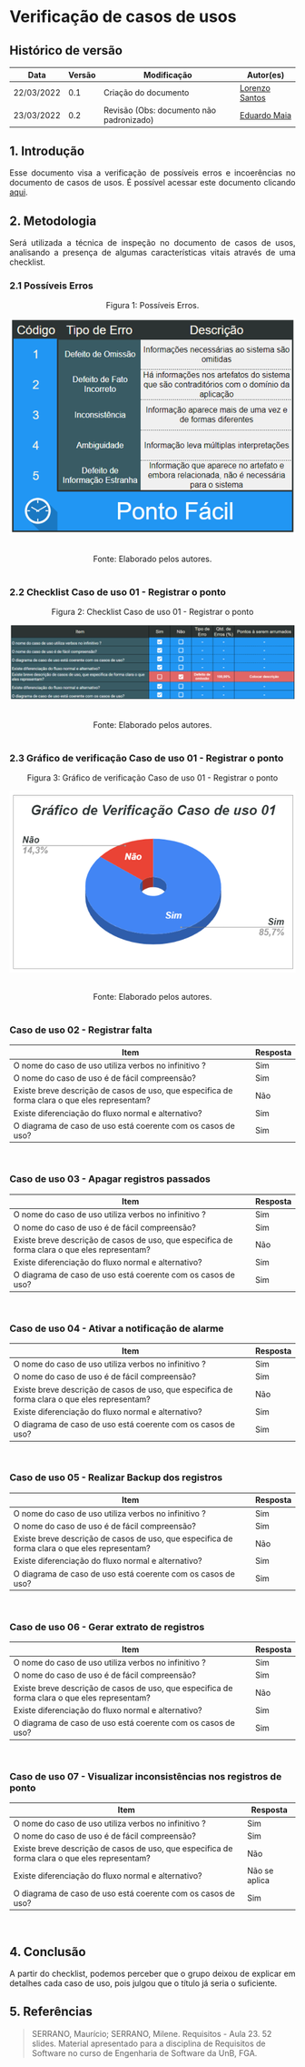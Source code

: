 # Verificação de casos de usos

## Histórico de versão

|Data | Versão | Modificação | Autor(es)|
| -- | -- | -- | -- |
| 22/03/2022 |  0.1   | Criação do documento |  [Lorenzo Santos](https://github.com/lorenzo7377) |
| 23/03/2022 |  0.2   | Revisão (Obs: documento não padronizado) |  [Eduardo Maia](https://github.com/eduardomr) |



## 1. Introdução
<p style="text-align: justify">
Esse documento visa a verificação de possíveis erros e incoerências no documento de casos de usos. É possível acessar este documento clicando <a href="https://requisitos-de-software.github.io/2021.2-PontoFacil/modelagem/casos_de_uso/">aqui</a>.
</p>

## 2. Metodologia
<p style="text-align: justify">Será utilizada a técnica de inspeção no documento de casos de usos, analisando a presença de algumas características vitais através de uma checklist.</p>

### 2.1 Possíveis Erros

<center>

<figcaption>Figura 1: Possíveis Erros. </figcaption>

<p align = "center"><img src="https://raw.githubusercontent.com/Requisitos-de-Software/2021.2-PontoFacil/correcao-doc-verificacao/docs/assets/imagens/possiveis_erros_casos_de_uso.PNG"></p> <br>



<figcaption>Fonte: Elaborado pelos autores.</figcaption>

</center>

<br>

### 2.2 Checklist Caso de uso 01 -  Registrar o ponto

<center>

<figcaption>Figura 2: Checklist Caso de uso 01 -  Registrar o ponto</figcaption>
<p align = "center"><img src="https://raw.githubusercontent.com/Requisitos-de-Software/2021.2-PontoFacil/correcao-doc-verificacao/docs/assets/imagens/ver_caso_de_uso_01_checklist.PNG"></p><br>
<figcaption>Fonte: Elaborado pelos autores.</figcaption>

</center>

<br>

### 2.3  Gráfico de verificação Caso de uso 01 -  Registrar o ponto

<center>
<figcaption>Figura 3: Gráfico de verificação Caso de uso 01 -  Registrar o ponto</figcaption>
<p align = "center"><img src="https://raw.githubusercontent.com/Requisitos-de-Software/2021.2-PontoFacil/correcao-doc-verificacao/docs/assets/imagens/ver_caso_de_uso_01.PNG"></p><br>

<figcaption>Fonte: Elaborado pelos autores.</figcaption>

</center>

<br>


### Caso de uso 02 -  Registrar falta
|Item | Resposta | 
| -- | -- |
|O nome do caso de uso utiliza verbos no infinitivo ?|	Sim|
|O nome do caso de uso é de fácil compreensão?|	Sim|
|Existe breve descrição de casos de uso, que especifica de forma clara o que eles representam?|	Não |
|Existe diferenciação do fluxo normal e alternativo?|	Sim|
|O diagrama de caso de uso está coerente com os casos de uso?|	Sim|
<br>

### Caso de uso 03 - Apagar registros passados
|Item | Resposta | 
| -- | -- |
|O nome do caso de uso utiliza verbos no infinitivo ?|	Sim|
|O nome do caso de uso é de fácil compreensão?|	Sim|
|Existe breve descrição de casos de uso, que especifica de forma clara o que eles representam?|	Não |
|Existe diferenciação do fluxo normal e alternativo?|	Sim|
|O diagrama de caso de uso está coerente com os casos de uso?|	Sim|

<br>

### Caso de uso 04 - Ativar a notificação de alarme
|Item | Resposta | 
| -- | -- |
|O nome do caso de uso utiliza verbos no infinitivo ?|	Sim|
|O nome do caso de uso é de fácil compreensão?|	Sim|
|Existe breve descrição de casos de uso, que especifica de forma clara o que eles representam?|	Não |
|Existe diferenciação do fluxo normal e alternativo?|	Sim|
|O diagrama de caso de uso está coerente com os casos de uso?|	Sim|

<br>

### Caso de uso 05 - Realizar Backup dos registros
|Item | Resposta | 
| -- | -- |
|O nome do caso de uso utiliza verbos no infinitivo ?|	Sim|
|O nome do caso de uso é de fácil compreensão?|	Sim|
|Existe breve descrição de casos de uso, que especifica de forma clara o que eles representam?|	Não |
|Existe diferenciação do fluxo normal e alternativo?|	Sim|
|O diagrama de caso de uso está coerente com os casos de uso?|	Sim|

<br>

### Caso de uso 06 - Gerar extrato de registros
|Item | Resposta | 
| -- | -- |
|O nome do caso de uso utiliza verbos no infinitivo ?|	Sim|
|O nome do caso de uso é de fácil compreensão?|	Sim|
|Existe breve descrição de casos de uso, que especifica de forma clara o que eles representam?|	Não |
|Existe diferenciação do fluxo normal e alternativo?|	Sim|
|O diagrama de caso de uso está coerente com os casos de uso?|	Sim|

<br>

### Caso de uso 07 - Visualizar inconsistências nos registros de ponto
|Item | Resposta | 
| -- | -- |
|O nome do caso de uso utiliza verbos no infinitivo ?|	Sim|
|O nome do caso de uso é de fácil compreensão?|	Sim|
|Existe breve descrição de casos de uso, que especifica de forma clara o que eles representam?|	Não |
|Existe diferenciação do fluxo normal e alternativo?|	Não se aplica|
|O diagrama de caso de uso está coerente com os casos de uso?|	Sim|

<br>

## 4. Conclusão
<p style="text-align: justify">A partir do checklist, podemos perceber que o grupo deixou de explicar em detalhes cada caso de uso, pois julgou que o título já seria o suficiente.</p>

## 5. Referências

> SERRANO, Maurício; SERRANO, Milene. Requisitos - Aula 23. 52 slides. Material apresentado para a disciplina de Requisitos de Software no curso de Engenharia de Software da UnB, FGA.
